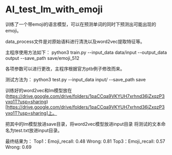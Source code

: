 # AI_test_lm_with_emoji

训练了一个带emoji的语言模型，可以在预测单词的同时下预测出可能出现的emoji。

data_process文件是对原始语料进行清洗以及word2vec提取特征等。

主程序使用方法如下：
python3 train.py --input_data data/input --output_data output --save_path save/emoji_512

各项参数可以进行更改，主程序根据官方ptb例子修改而来。

测试方法为：
python3 test.py --input_data input/ --save_path save

训练好的word2vec和lm模型放在(https://drive.google.com/drive/folders/1paCCqa9VKYUH7xrhnd36jZxqzP3yxo1T?usp=sharing)[https://drive.google.com/drive/folders/1paCCqa9VKYUH7xrhnd36jZxqzP3yxo1T?usp=sharing]上。

把其中的lm模型放进save目录，将word2vec模型放进input目录
将测试的文本命名为test.txt放进input目录。

最终结果为：
Top1：Emoji_recall:  0.48 Wrong:  0.81
Top3：Emoji_recall:  0.57 Wrong:  0.69

